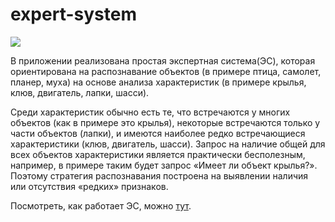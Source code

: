 # expert-system
![](expert_system.gif)

В приложении реализована простая экспертная система(ЭС), которая ориентирована на распознавание объектов (в примере птица, самолет, планер, муха) на основе анализа характеристик (в примере крылья, клюв, двигатель, лапки, шасси). 

Среди характеристик обычно есть те, что встречаются у многих объектов (как в примере это крылья), некоторые встречаются только у части объектов (лапки), и имеются наиболее редко встречающиеся характеристики (клюв, двигатель, шасси). 
Запрос на наличие общей для всех объектов характеристики является практически бесполезным, например, в примере таким будет запрос «Имеет ли объект крылья?». Поэтому стратегия распознавания построена на выявлении наличия или отсутствия «редких» признаков.

Посмотреть, как работает ЭС, можно [тут](https://lizakornilo.github.io/expert-system/).
